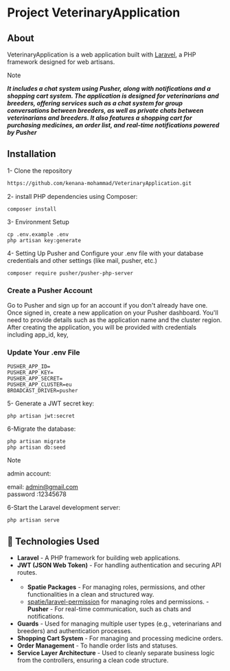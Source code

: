 # Project VeterinaryApplication
## About 
VeterinaryApplication is a web application built with [Laravel](https://laravel.com/), a PHP framework designed for web artisans. 
> [!NOTE]
_**It includes a chat system using Pusher, along with notifications and a shopping cart system. The application is designed for veterinarians and breeders, offering services such as a chat system for group conversations between breeders, as well as private chats between veterinarians and breeders. It also features a shopping cart for purchasing medicines, an order list, and real-time notifications powered by Pusher**_
> 
## Installation
1- Clone the repository
   ```bash
https://github.com/kenana-mohammad/VeterinaryApplication.git
```
2- install PHP dependencies using Composer:
```
composer install
```
3- Environment Setup
```
cp .env.example .env
php artisan key:generate

```
4- Setting Up Pusher and Configure your .env file with your database credentials and other settings (like mail, pusher, etc.)
```
composer require pusher/pusher-php-server
```
### Create a Pusher Account
Go to Pusher and sign up for an account if you don't already have one.
Once signed in, create a new application on your Pusher dashboard. You'll need to provide details such as the application name and the cluster region.
After creating the application, you will be provided with credentials including app_id, key, 
### Update Your .env File

```
PUSHER_APP_ID=
PUSHER_APP_KEY=
PUSHER_APP_SECRET=
PUSHER_APP_CLUSTER=eu
BROADCAST_DRIVER=pusher

```
5- Generate a JWT secret key:
```
php artisan jwt:secret
```
6-Migrate the database:
```
php artisan migrate
php artisan db:seed
```
> [!NOTE]
admin account:

 email: admin@gmail.com <br>
 password :12345678

 6-Start the Laravel development server:
 ```
php artisan serve
```
## :bell: Technologies Used
- **Laravel** - A PHP framework for building web applications.
- **JWT (JSON Web Token)** - For handling authentication and securing API routes.
- - **Spatie Packages** - For managing roles, permissions, and other functionalities in a clean and structured way.
  - [spatie/laravel-permission](https://github.com/spatie/laravel-permission) for managing roles and permissions.
-**Pusher** - For real-time communication, such as chats and notifications.
- **Guards** - Used for managing multiple user types (e.g., veterinarians and breeders) and authentication processes.
- **Shopping Cart System** - For managing and processing medicine orders.
- **Order Management** - To handle order lists and statuses.
- **Service Layer Architecture** - Used to cleanly separate business logic from the controllers, ensuring a clean code structure.





